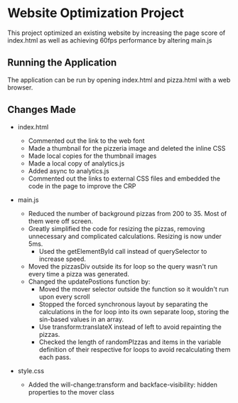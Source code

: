 # Website Optimization Project

This project optimized an existing website by increasing the page score of index.html as well as achieving 60fps performance by altering main.js

## Running the Application

The application can be run by opening index.html and pizza.html with a web browser.

## Changes Made

* index.html
	- Commented out the link to the web font
	- Made a thumbnail for the pizzeria image and deleted the inline CSS
	- Made local copies for the thumbnail images
	- Made a local copy of analytics.js
	- Added async to analytics.js
	- Commented out the links to external CSS files and embedded the code in the page to improve the CRP

* main.js
	- Reduced the number of background pizzas from 200 to 35. Most of them were off screen.
	- Greatly simplified the code for resizing the pizzas, removing unnecessary and complicated calculations. Resizing is now under 5ms.
		- Used the getElementById call instead of querySelector to increase speed.
	- Moved the pizzasDiv outside its for loop so the query wasn't run every time a pizza was generated.
	- Changed the updatePostions function by:
		- Moved the mover selector outside the function so it wouldn't run upon every scroll
		- Stopped the forced synchronous layout by separating the calculations in the for loop into its own separate loop, storing the sin-based values in an array.
		- Use transform:translateX instead of left to avoid repainting the pizzas.
		- Checked the length of randomPIzzas and items in the variable definition of their respective for loops to avoid recalculating them each pass.

* style.css
	- Added the will-change:transform and backface-visibility: hidden properties to the mover class